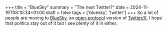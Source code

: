 +++
title = "BlueSky"
summary = "The next Twitter?"
date = 2024-11-19T08:10:34+01:00
draft = false
tags = ['bluesky', 'twitter']
+++
So a lot of people are moving to [BlueSky](https://bsky.app/), an [open-protocol](https://bsky.app/profile/jay.bsky.team/post/3lbd2eaura22r) version of [Twitter/X](https://x.com/), I hope that politics stay out of it but I see plenty of it in either.
